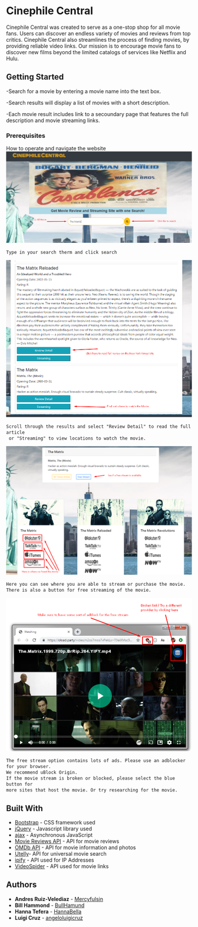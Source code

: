 # Cinephile Central

Cinephile Central was created to serve as a one-stop shop for all movie fans. Users can discover an endless variety of movies and reviews from top critics. Cinephile Central also streamlines the process of finding movies, by providing reliable video links. Our mission is to encourage movie fans to discover new films beyond the limited catalogs of services like Netflix and Hulu.

## Getting Started

-Search for a movie by entering a movie name into the text box.

-Search results will display a list of movies with a short description.

-Each movie result includes link to a secoundary page that features the full description and movie streaming links.

### Prerequisites

How to operate and navigate the website
![Step 1](https://raw.githubusercontent.com/BullHamund/New_York_Times-Square/master/assets/images/s1.png)
```
Type in your search therm and click search
```
![Step 2](https://raw.githubusercontent.com/BullHamund/New_York_Times-Square/master/assets/images/s2.png)
```
Scroll through the results and select "Review Detail" to read the full article
 or "Streaming" to view locations to watch the movie.
```
![Step 3](https://raw.githubusercontent.com/BullHamund/New_York_Times-Square/master/assets/images/s3.png)
```
Here you can see where you are able to stream or purchase the movie.
There is also a button for free streaming of the movie.
```
![Step 4](https://raw.githubusercontent.com/BullHamund/New_York_Times-Square/master/assets/images/s4.png)
```
The free stream option contains lots of ads. Please use an adblocker for your browser.
We recommend uBlock Origin.
If the movie stream is broken or blocked, please select the blue button for
more sites that host the movie. Or try researching for the movie.
```

## Built With

* [Bootstrap](https://getbootstrap.com/docs/4.3) - CSS framework used
* [jQuery](https://api.jquery.com) - Javascript library used
* [ajax](https://api.jquery.com/jquery.ajax/) - Asynchronous JavaScript 
* [Movie Reviews API](https://developer.nytimes.com/docs/movie-reviews-api) - API for movie reviews
* [OMDb API](http://www.omdbapi.com/) - API for movie information and photos
* [Utelly](https://rapidapi.com/utelly/api/utelly)- API for universal movie search
* [ipify](https://www.ipify.org/) - API used for IP Addresses
* [VideoSpider](https://videospider.in/) - API used for movie links


## Authors

* **Andres Ruiz-Velediaz** - [Mercyfulsin](https://github.com/Mercyfulsin)
* **Bill Hammond** - [BullHamund](https://github.com/BullHamund)
* **Hanna Tefera** - [HannaBella](https://github.com/HannaBella)
* **Luigi Cruz** - [angeloluigicruz](https://github.com/angeloluigicruz)




